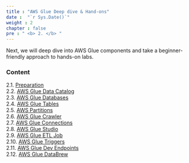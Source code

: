 ```yaml
---
title : "AWS Glue Deep dive & Hand-ons"
date :  "`r Sys.Date()`" 
weight : 2 
chapter : false
pre : " <b> 2. </b> "
---
```


Next, we will deep dive into AWS Glue components and take a beginner-friendly approach to hands-on labs.

### Content
 2.1. [Preparation](2.1-preparation/) \
 2.2. [AWS Glue Data Catalog](2.2-aws-glue-data-catalog/) \
 2.3. [AWS Glue Databases](2.3-aws-glue-databases/) \
 2.4. [AWS Glue Tables](2.4-aws-glue-tables/) \
 2.5. [AWS Partitions](2.5-aws-partitions/) \
 2.6. [AWS Glue Crawler](2.6-aws-glue-crawler/) \
 2.7. [AWS Glue Connections](2.7-aws-glue-connections/) \
 2.8. [AWS Glue Studio](2.8-aws-glue-studio/) \
 2.9. [AWS Glue ETL Job](2.9-aws-glue-etl-job/) \
 2.10. [AWS Glue Triggers](2.10-aws-glue-triggers/) \
 2.11. [AWS Glue Dev Endpoints](2.11-aws-glue-dev-endpoints/) \
 2.12. [AWS Glue DataBrew](2.12-aws-glue-databrew/) 